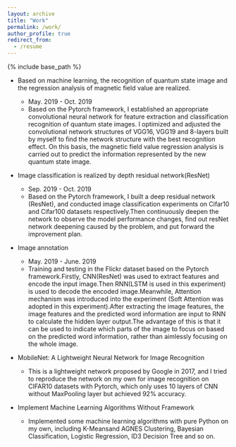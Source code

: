 ```yaml
---
layout: archive
title: "Work"
permalink: /work/
author_profile: true
redirect_from:
  - /resume
---
```


{% include base_path %}

* Based on machine learning, the recognition of quantum state image and the regression analysis of magnetic field value are realized.
  * May. 2019 - Oct. 2019
  * Based on the Pytorch framework, I established an appropriate convolutional neural network for feature extraction and classification recognition of quantum state images. I optimized and adjusted the convolutional network structures of VGG16, VGG19 and 8-layers built by myself to find the network structure with the best recognition effect. On this basis, the magnetic field value regression analysis is carried out to predict the information represented by the new quantum state image.
 
 * Image classification is realized by depth residual network(ResNet)
   * Sep. 2019 - Oct. 2019
   * Based on the Pytorch framework, I built a deep residual network (ResNet), and conducted image classification experiments on Cifar10 and Cifar100 datasets respectively.Then continuously deepen the network to observe the model performance changes, find out resNet network deepening caused by the problem, and put forward the improvement plan.

 * Image annotation
   * May. 2019 - June. 2019
   * Training and testing in the Flickr dataset based on the Pytorch framework.Firstly, CNN(ResNet) was used to extract features and encode the input image.Then RNN(LSTM is used in this experiment) is used to decode the encoded image.Meanwhile, Attention mechanism was introduced into the experiment (Soft Attention was adopted in this experiment).After extracting the image features, the image features and the predicted word information are input to RNN to calculate the hidden layer output.The advantage of this is that it can be used to indicate which parts of the image to focus on based on the predicted word information, rather than aimlessly focusing on the whole image.
   
* MobileNet: A Lightweight Neural Network for Image Recognition
  * This is a lightweight network proposed by Google in 2017, and I tried to reproduce the network on my own for image recognition on CIFAR10 datasets with Pytorch, which only uses 10 layers of CNN without MaxPooling layer but achieved 92% accuracy.
  
* Implement Machine Learning Algorithms Without Framework
  * Implemented some machine learning algorithms with pure Python on my own, including K-Meansand AGNES Clustering, Bayesian Classification, Logistic Regression, ID3 Decision Tree and so on.


